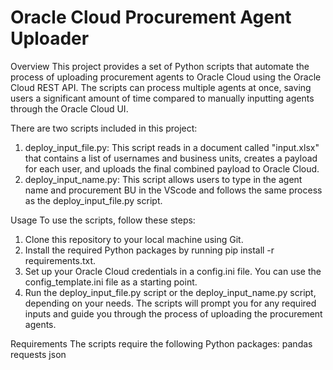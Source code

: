 # Oracle Cloud Procurement Agent Uploader


Overview
This project provides a set of Python scripts that automate the process of uploading procurement agents to Oracle Cloud using the Oracle Cloud REST API. The scripts can process multiple agents at once, saving users a significant amount of time compared to manually inputting agents through the Oracle Cloud UI.

There are two scripts included in this project:
1. deploy_input_file.py: This script reads in a document called "input.xlsx" that contains a list of usernames and business units, creates a payload for each user, and uploads the final combined payload to Oracle Cloud.
2. deploy_input_name.py: This script allows users to type in the agent name and procurement BU in the VScode and follows the same process as the deploy_input_file.py script.


Usage
To use the scripts, follow these steps:
1. Clone this repository to your local machine using Git.
2. Install the required Python packages by running pip install -r requirements.txt.
3. Set up your Oracle Cloud credentials in a config.ini file. You can use the config_template.ini file as a starting point.
4. Run the deploy_input_file.py script or the deploy_input_name.py script, depending on your needs. The scripts will prompt you for any required inputs and guide you through the process of uploading the procurement agents.


Requirements
The scripts require the following Python packages:
pandas
requests
json

